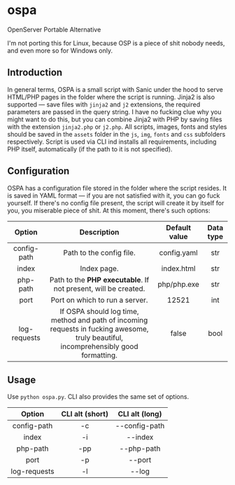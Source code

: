 # ospa
OpenServer Portable Alternative

I'm not porting this for Linux, because OSP is a piece of shit nobody needs, and even more so for Windows only.

## Introduction
In general terms, OSPA is a small script with Sanic under the hood to serve HTML/PHP pages in the folder where the script is running. Jinja2 is also supported — save files with `jinja2` and `j2` extensions, the required parameters are passed in the query string. I have no fucking clue why you might want to do this, but you can combine Jinja2 with PHP by saving files with the extension `jinja2.php` or `j2.php`. All scripts, images, fonts and styles should be saved in the `assets` folder in the `js`, `img`, `fonts` and `css` subfolders respectively. Script is used via CLI ind installs all requirements, including PHP itself, automatically (if the path to it is not specified).

## Configuration
OSPA has a configuration file stored in the folder where the script resides. It is saved in YAML format — if you are not satisfied with it, you can go fuck yourself. If there's no config file present, the script will create it by itself for you, you miserable piece of shit. At this moment, there's such options:

|  **Option**  |                                                            **Description**                                                           | **Default value** | **Data type** |
|:------------:|:------------------------------------------------------------------------------------------------------------------------------------:|:-----------------:|:-------------:|
| config-path  | Path to the config file.                                                                                                             | config.yaml       | str           |
| index        | Index page.                                                                                                                          | index.html        | str           |
| php-path     | Path to the **PHP executable**. If not present, will be created.                                                                    | php/php.exe       | str           |
| port         | Port on which to run a server.                                                                                                       | 12521             | int           |
| log-requests | If OSPA should log time, method and path of incoming requests in fucking awesome, truly beautiful, incomprehensibly good formatting. | false             | bool          |

## Usage
Use `python ospa.py`. CLI also provides the same set of options.

|  **Option**  | **CLI alt (short)** | **CLI alt (long)** |
|:------------:|:-------------------:|:------------------:|
| config-path  | -c                  | --config-path      |
| index        | -i                  | --index            |
| php-path     | -pp                 | --php-path         |
| port         | -p                  | --port             |
| log-requests | -l                  | --log              |

